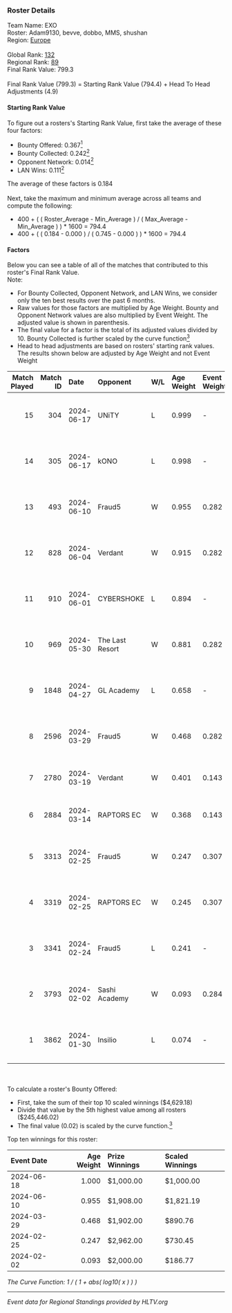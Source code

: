 ### Roster Details<br />
Team Name: EXO<br />
Roster: Adam9130, bevve, dobbo, MMS, shushan<br />
Region: [Europe]( ../standings_europe.md)<br />
<br />
Global Rank: [132](../standings_global.md)<br />
Regional Rank: [89]( ../standings_europe.md)<br />
Final Rank Value:  799.3<br />
<br />
Final Rank Value (799.3) = Starting Rank Value (794.4) + Head To Head Adjustments (4.9)<br />

#### Starting Rank Value<br />
To figure out a rosters's Starting Rank Value, first take the average of these four factors:<br />
- Bounty Offered: 0.367[<sup>1</sup>](#table2)
- Bounty Collected: 0.242[<sup>2</sup>](#table1)
- Opponent Network: 0.014[<sup>2</sup>](#table1)
- LAN Wins: 0.111[<sup>2</sup>](#table1)

The average of these factors is 0.184<br />
<br />
Next, take the maximum and minimum average across all teams and compute the following:<br />
- 400 + ( ( Roster_Average - Min_Average ) / ( Max_Average - Min_Average ) ) * 1600 = 794.4
- 400 + ( ( 0.184 - 0.000 ) / ( 0.745 - 0.000 ) ) * 1600 = 794.4


#### Factors<br />
Below you can see a table of all of the matches that contributed to this roster's Final Rank Value.<br />
Note:<br />

- For Bounty Collected, Opponent Network, and LAN Wins, we consider only the ten best results over the past 6 months.
- Raw values for those factors are multiplied by Age Weight. Bounty and Opponent Network values are also multiplied by Event Weight. The adjusted value is shown in parenthesis.
- The final value for a factor is the total of its adjusted values divided by 10. Bounty Collected is further scaled by the curve function[<sup>3</sup>](#curveFunction)
- Head to head adjustments are based on rosters' starting rank values. The results shown below are adjusted by Age Weight and not Event Weight
<span id="table1"></span><br />


| Match Played | Match ID | Date       | Opponent        | W/L | Age Weight | Event Weight | Bounty Collected | Opponent Network | LAN Wins  | H2H Adj. | Roster                                     |
| -: | -: | :- | :- | :- | :- | :- | :- | :- | :- | -: | :- |
|           15 |      304 | 2024-06-17 | UNiTY           | L   | 0.999      | -            | -                | -                | -         |    -6.82 | Adam9130, bevve, dobbo, MMS, shushan       |
|           14 |      305 | 2024-06-17 | kONO            | L   | 0.998      | -            | -                | -                | -         |   -11.79 | Adam9130, bevve, dobbo, MMS, shushan       |
|           13 |      493 | 2024-06-10 | Fraud5          | W   | 0.955      | 0.282        | 0.007 (0.002)    | 0.077 (0.021)    | 0 (0.000) |    10.43 | Adam9130, bevve, dobbo, MMS, shushan       |
|           12 |      828 | 2024-06-04 | Verdant         | W   | 0.915      | 0.282        | 0.013 (0.003)    | 0.316 (0.082)    | 0 (0.000) |    16.79 | Adam9130, bevve, dobbo, MMS, shushan       |
|           11 |      910 | 2024-06-01 | CYBERSHOKE      | L   | 0.894      | -            | -                | -                | -         |   -11.92 | Adam9130, bevve, dobbo, MMS, shushan       |
|           10 |      969 | 2024-05-30 | The Last Resort | W   | 0.881      | 0.282        | 0.000 (0.000)    | 0.000 (0.000)    | 0 (0.000) |     2.56 | Adam9130, bevve, dobbo, MMS, shushan       |
|            9 |     1848 | 2024-04-27 | GL Academy      | L   | 0.658      | -            | -                | -                | -         |   -10.63 | Adam9130, bevve, dobbo, MMS, shushan       |
|            8 |     2596 | 2024-03-29 | Fraud5          | W   | 0.468      | 0.282        | 0.007 (0.001)    | 0.077 (0.010)    | 1 (0.468) |     5.17 | Adam9130, bevve, dobbo, eraa, Thomas       |
|            7 |     2780 | 2024-03-19 | Verdant         | W   | 0.401      | 0.143        | 0.013 (0.001)    | 0.316 (0.018)    | 0 (0.000) |     7.54 | Adam9130, bevve, dobbo, eraa, RuStY        |
|            6 |     2884 | 2024-03-14 | RAPTORS EC      | W   | 0.368      | 0.143        | 0.001 (0.000)    | 0.046 (0.002)    | 0 (0.000) |     3.29 | Adam9130, bevve, dobbo, eraa, RuStY        |
|            5 |     3313 | 2024-02-25 | Fraud5          | W   | 0.247      | 0.307        | 0.007 (0.001)    | 0.077 (0.006)    | 1 (0.247) |     2.93 | Adam9130, bevve, dobbo, Extinct, smooya    |
|            4 |     3319 | 2024-02-25 | RAPTORS EC      | W   | 0.245      | 0.307        | 0.001 (0.000)    | 0.046 (0.003)    | 1 (0.245) |     2.26 | Adam9130, bevve, dobbo, Extinct, smooya    |
|            3 |     3341 | 2024-02-24 | Fraud5          | L   | 0.241      | -            | -                | -                | -         |    -4.78 | Adam9130, bevve, dobbo, Extinct, smooya    |
|            2 |     3793 | 2024-02-02 | Sashi Academy   | W   | 0.093      | 0.284        | 0.000 (0.000)    | 0.000 (0.000)    | 0 (0.000) |     0.53 | Adam9130, AwaykeN, bevve, dobbo, Duplicate |
|            1 |     3862 | 2024-01-30 | Insilio         | L   | 0.074      | -            | -                | -                | -         |    -0.68 | Adam9130, AwaykeN, bevve, dobbo, Duplicate |

<br />
<span id="table2"></span><br />
To calculate a roster's Bounty Offered:<br />

- First, take the sum of their top 10 scaled winnings ($4,629.18)
- Divide that value by the 5th highest value among all rosters ($245,446.02)
- The final value (0.02) is scaled by the curve function.[<sup>3</sup>](#curveFunction)

Top ten winnings for this roster:<br />

| Event Date | Age Weight | Prize Winnings | Scaled Winnings |
| :- | -: | :- | :- |
| 2024-06-18 |      1.000 | $1,000.00      | $1,000.00       |
| 2024-06-10 |      0.955 | $1,908.00      | $1,821.19       |
| 2024-03-29 |      0.468 | $1,902.00      | $890.76         |
| 2024-02-25 |      0.247 | $2,962.00      | $730.45         |
| 2024-02-02 |      0.093 | $2,000.00      | $186.77         |


<span id="curveFunction"></span>_The Curve Function: 1 / ( 1 + abs( log10( x ) ) )_<br />

---
_Event data for Regional Standings provided by HLTV.org_<br />
